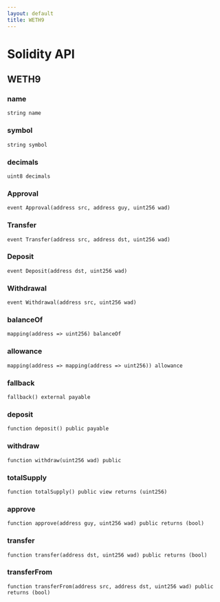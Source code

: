 ```yaml
---
layout: default
title: WETH9
---
```

# Solidity API

## WETH9

### name

```solidity
string name
```

### symbol

```solidity
string symbol
```

### decimals

```solidity
uint8 decimals
```

### Approval

```solidity
event Approval(address src, address guy, uint256 wad)
```

### Transfer

```solidity
event Transfer(address src, address dst, uint256 wad)
```

### Deposit

```solidity
event Deposit(address dst, uint256 wad)
```

### Withdrawal

```solidity
event Withdrawal(address src, uint256 wad)
```

### balanceOf

```solidity
mapping(address => uint256) balanceOf
```

### allowance

```solidity
mapping(address => mapping(address => uint256)) allowance
```

### fallback

```solidity
fallback() external payable
```

### deposit

```solidity
function deposit() public payable
```

### withdraw

```solidity
function withdraw(uint256 wad) public
```

### totalSupply

```solidity
function totalSupply() public view returns (uint256)
```

### approve

```solidity
function approve(address guy, uint256 wad) public returns (bool)
```

### transfer

```solidity
function transfer(address dst, uint256 wad) public returns (bool)
```

### transferFrom

```solidity
function transferFrom(address src, address dst, uint256 wad) public returns (bool)
```

